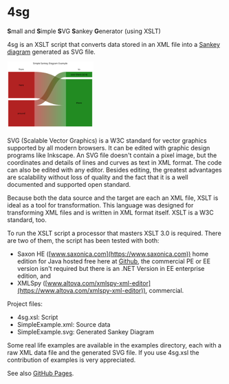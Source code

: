# 4sg
**S**mall and **S**imple **S**VG **S**ankey **G**enerator (using XSLT)

4sg is an XSLT script that converts data stored in an XML file into a [Sankey diagram](https://en.wikipedia.org/wiki/Sankey_diagram) generated as SVG file.  

<img src="./SimpleExample.svg" alt="simple example" width="200"/>

SVG (Scalable Vector Graphics) is a W3C standard for vector graphics supported by all modern browsers. It can be edited with graphic design programs like Inkscape. An SVG file doesn't contain a pixel image, but the coordinates and details of lines and curves as text in XML format. The code can also be edited with any editor. Besides editing, the greatest advantages are scalability without loss of quality and the fact that it is a well documented and supported open standard.  

Because both the data source and the target are each an XML file, XSLT is ideal as a tool for transformation. This language was designed for transforming XML files and is written in XML format itself. XSLT is a W3C standard, too.  

To run the XSLT script a processor that masters XSLT 3.0 is required. There are two of them, the script has been tested with both:  
- Saxon HE ([www.saxonica.com](https://www.saxonica.com)) home edition for Java hosted free here at [Github](https://github.com/Saxonica/Saxon-HE), the commercial PE or EE version isn't required but there is an .NET Version in EE enterprise edition, and  
- XMLSpy ([www.altova.com/xmlspy-xml-editor](https://www.altova.com/xmlspy-xml-editor)), commercial.  

Project files:
- 4sg.xsl: Script
- SimpleExample.xml: Source data  
- SimpleExample.svg: Generated Sankey Diagram  

Some real life examples are available in the examples directory, each with a raw XML data file and the generated SVG file. If you use 4sg.xsl the contribution of examples is very appreciated.

See also [GitHub Pages](https://andreasheese.github.io/4sg/).
